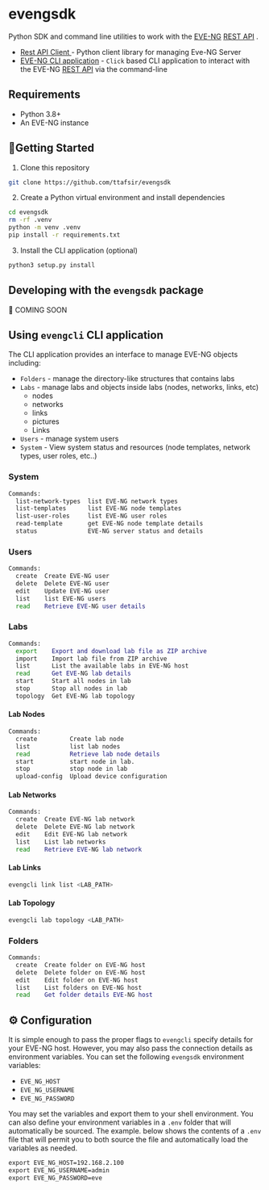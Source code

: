 # evengsdk

Python SDK and command line utilities to work with the [EVE-NG](https://www.eve-ng.net/)  [REST API](https://www.eve-ng.net/index.php/documentation/howtos/how-to-eve-ng-api/) .

* [Rest API Client ](#EvengClient) -  Python client  library for managing Eve-NG Server
* [EVE-NG CLI application](#evengcli) - `Click` based CLI application to interact with the EVE-NG [REST API](https://www.eve-ng.net/index.php/documentation/howtos/how-to-eve-ng-api/) via the command-line

## Requirements

* Python 3.8+
* An EVE-NG instance

## :rocket:Getting Started

1. Clone this repository

```sh
git clone https://github.com/ttafsir/evengsdk
```

2. Create a Python virtual environment and install dependencies

```sh
cd evengsdk
rm -rf .venv
python -m venv .venv
pip install -r requirements.txt
```

3. Install the CLI application (optional)

```sh
python3 setup.py install
```

## Developing with the `evengsdk` package

:construction: COMING SOON

## Using `evengcli` CLI application

The CLI application provides an interface to manage EVE-NG objects including:

* `Folders` - manage the directory-like structures that contains labs
* `Labs` - manage labs and objects inside labs (nodes, networks, links, etc)
  * nodes
  * networks
  * links
  * pictures
  * Links
* `Users` - manage system users
* `System` - View system status and resources (node templates, network types, user roles, etc..)

### System

```sh
Commands:
  list-network-types  list EVE-NG network types
  list-templates      list EVE-NG node templates
  list-user-roles     list EVE-NG user roles
  read-template       get EVE-NG node template details
  status              EVE-NG server status and details
```

### Users

```sh
Commands:
  create  Create EVE-NG user
  delete  Delete EVE-NG user
  edit    Update EVE-NG user
  list    list EVE-NG users
  read    Retrieve EVE-NG user details
```

### Labs

```sh
Commands:
  export    Export and download lab file as ZIP archive
  import    Import lab file from ZIP archive
  list      List the available labs in EVE-NG host
  read      Get EVE-NG lab details
  start     Start all nodes in lab
  stop      Stop all nodes in lab
  topology  Get EVE-NG lab topology
```

#### Lab Nodes

```sh
Commands:
  create         Create lab node
  list           list lab nodes
  read           Retrieve lab node details
  start          start node in lab.
  stop           stop node in lab
  upload-config  Upload device configuration
```


#### Lab Networks

```sh
Commands:
  create  Create EVE-NG lab network
  delete  Delete EVE-NG lab network
  edit    Edit EVE-NG lab network
  list    List lab networks
  read    Retrieve EVE-NG lab network
```


#### Lab Links

```sh
evengcli link list <LAB_PATH>
```


#### Lab Topology

```sh
evengcli lab topology <LAB_PATH>
```

### Folders

```sh
Commands:
  create  Create folder on EVE-NG host
  delete  Delete folder on EVE-NG host
  edit    Edit folder on EVE-NG host
  list    List folders on EVE-NG host
  read    Get folder details EVE-NG host
```



## :gear: Configuration

It is simple enough to pass the proper flags to `evengcli` specify details for your EVE-NG host. However, you may also pass the connection details as environment variables. You can set the following `evengsdk` environment variables:

* `EVE_NG_HOST`
* `EVE_NG_USERNAME`
* `EVE_NG_PASSWORD`

You may set the variables and export them to your shell environment. You can also define your environment variables in a `.env` folder that will automatically be sourced. The example. below shows the contents of a `.env`  file that will permit you to both source the file and automatically load the variables as needed.

```txt
export EVE_NG_HOST=192.168.2.100
export EVE_NG_USERNAME=admin
export EVE_NG_PASSWORD=eve
```


